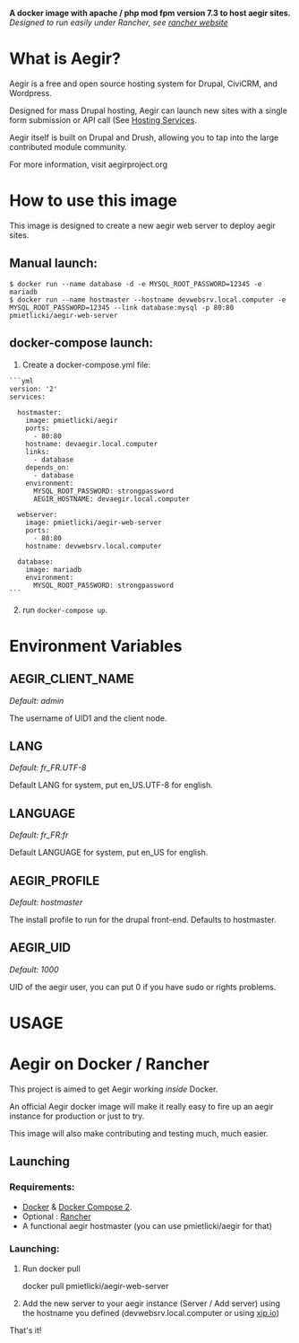 **A docker image with apache / php mod fpm version 7.3 to host aegir sites.**
*Designed to run easily under Rancher, see [rancher website](https://rancher.com/)*

What is Aegir?
==============

Aegir is a free and open source hosting system for Drupal, CiviCRM, and Wordpress.

Designed for mass Drupal hosting, Aegir can launch new sites with a single form submission or API call (See [Hosting Services](http://drupal.org/project/hosting_services).

Aegir itself is built on Drupal and Drush, allowing you to tap into the large contributed module community.

For more information, visit aegirproject.org

How to use this image
=====================

This image is designed to create a new aegir web server to deploy aegir sites.

## Manual launch:

    $ docker run --name database -d -e MYSQL_ROOT_PASSWORD=12345 -e mariadb 
    $ docker run --name hostmaster --hostname devwebsrv.local.computer -e MYSQL_ROOT_PASSWORD=12345 --link database:mysql -p 80:80 pmietlicki/aegir-web-server
    
## docker-compose launch:

  1. Create a docker-compose.yml file:

    ```yml
    version: '2'
    services:
    
      hostmaster:
        image: pmietlicki/aegir
        ports:
          - 80:80
        hostname: devaegir.local.computer
        links:
          - database
        depends_on:
          - database
        environment:
          MYSQL_ROOT_PASSWORD: strongpassword
          AEGIR_HOSTNAME: devaegir.local.computer

      webserver:
        image: pmietlicki/aegir-web-server
        ports:
          - 80:80
        hostname: devwebsrv.local.computer
      
      database:
        image: mariadb
        environment:
          MYSQL_ROOT_PASSWORD: strongpassword
    ```
  2. run `docker-compose up`.

# Environment Variables

## AEGIR_CLIENT_NAME 

*Default: admin*

The username of UID1 and the client node.

## LANG 
*Default: fr_FR.UTF-8*

Default LANG for system, put en_US.UTF-8 for english.

## LANGUAGE
*Default: fr_FR:fr*

Default LANGUAGE for system, put en_US for english.

## AEGIR_PROFILE 
*Default: hostmaster*

The install profile to run for the drupal front-end. Defaults to hostmaster.

## AEGIR_UID
*Default: 1000*

UID of the aegir user, you can put 0 if you have sudo or rights problems.

# USAGE

# Aegir on Docker / Rancher

This project is aimed to get Aegir working *inside* Docker.

An official Aegir docker image will make it really easy to fire up an aegir instance for production or just to try.

This image will also make contributing and testing much, much easier.

## Launching

### Requirements:

 - [Docker](https://docs.docker.com/engine/installation/) & [Docker Compose 2](https://docs.docker.com/compose/install/).
 - Optional : [Rancher](https://rancher.com/)
 - A functional aegir hostmaster (you can use pmietlicki/aegir for that)

### Launching:

1. Run docker pull

    docker pull pmietlicki/aegir-web-server

2. Add the new server to your aegir instance (Server / Add server) using the hostname you defined (devwebsrv.local.computer or using [xip.io](http://xip.io/))

  That's it!